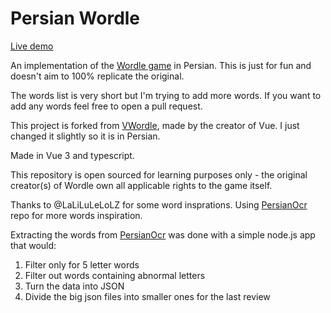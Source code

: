 # Persian Wordle

[Live demo](https://persian-wordle.netlify.app/)

An implementation of the [Wordle game](https://www.powerlanguage.co.uk/wordle/) in Persian. This is just for fun and doesn't aim to 100% replicate the original.

The words list is very short but I'm trying to add more words. If you want to add any words feel free to open a pull request.

This project is forked from [VWordle](https://vue-wordle.netlify.app/), made by the creator of Vue. I just changed it slightly so it is in Persian.

Made in Vue 3 and typescript.

This repository is open sourced for learning purposes only - the original creator(s) of Wordle own all applicable rights to the game itself.

Thanks to @LaLiLuLeLoLZ for some word insprations.
Using [PersianOcr](https://github.com/reza1615/PersianOcr) repo for more words inspiration.

Extracting the words from [PersianOcr](https://github.com/reza1615/PersianOcr) was done with a simple node.js app that would:
1. Filter only for 5 letter words
2. Filter out words containing abnormal letters
3. Turn the data into JSON
4. Divide the big json files into smaller ones for the last review
